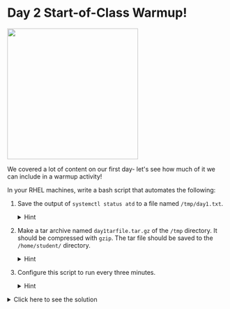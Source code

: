 # Day 2 Start-of-Class Warmup!

<img src="https://ih1.redbubble.net/image.3528575302.7254/fposter,small,wall_texture,product,750x1000.u2.jpg" width="300">

We covered a lot of content on our first day- let's see how much of it we can include in a warmup activity!

In your RHEL machines, write a bash script that automates the following:

1. Save the output of `systemctl status atd` to a file named `/tmp/day1.txt`.
   <details>
   <summary>Hint</summary>

   Check [Lab 6. 💻 Advanced Comand Line Operations and Redirection](https://live.alta3.com/content/rh134/labs/content/rhel/command-line/adv-cmd-line-operations-lab.html)
   
   Use the redirection operator `>` to save output to a file.
   
   </details>

3. Make a tar archive named `day1tarfile.tar.gz` of the `/tmp` directory. It should be compressed with `gzip`. The tar file should be saved to the `/home/student/` directory.
   <details>
   <summary>Hint</summary>

   Check [Lab 20. 💻 Creating and Extracting Archives with tar, gzip, bzip2, and xz](https://live.alta3.com/content/rh134/labs/content/rhel/archiving-transferring-files/creating-extracting-archives-lab.html)
   
   Use the `tar` command with both the `-c` (create) and `-z` (gzip) options. Specify the output file location with the `-f` option. `-v` is also nice if you want to see all your files zoom by :)
   
   </details>

5. Configure this script to run every three minutes.
   <details>
   <summary>Hint</summary>

   Check [Lab 14. 💻 Recurring Tasks with cron and crontab](https://live.alta3.com/content/rh134/labs/content/rhel/scheduling-tasks/recurring-tasks-cron-crontab-lab.html)

   Use [crontab.guru](crontab.guru) 
   Use `crontab -e` to add a new cron job. Set the schedule by specifying `*/3 * * * *`.
   
   </details>
<details>
<summary>Click here to see the solution</summary>

```bash
#!/bin/bash

# Step 1: Write the status of 'atd' to /tmp/day1.txt
systemctl status atd > /tmp/day1.txt

# Step 2: Create a compressed tar archive of the /tmp directory
tar -czf /home/student/day1tarfile.tar.gz /tmp

# Step 3: Schedule the script to run every 3 minutes
# Use the following cron job configuration:
# */3 * * * * /path/to/your_script.sh
```

To schedule the script, add the following line to your crontab by typing `crontab -e`:

```cron
*/3 * * * * /path/to/your_script.sh
```

</details>
